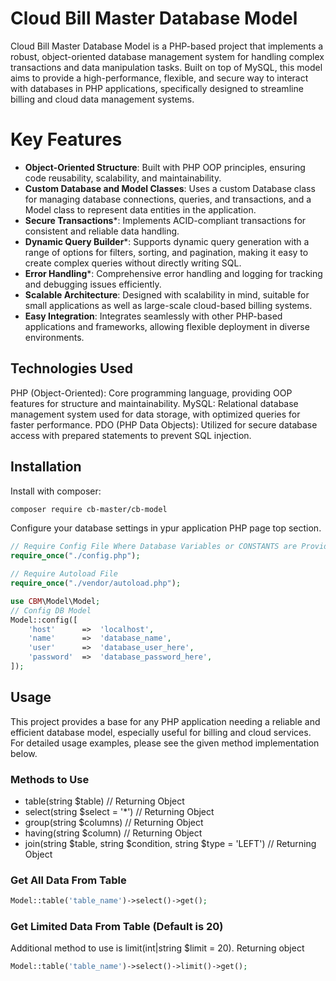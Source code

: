 # Cloud Bill Master Database Model
Cloud Bill Master Database Model is a PHP-based project that implements a robust, object-oriented database management system for handling complex transactions and data manipulation tasks. Built on top of MySQL, this model aims to provide a high-performance, flexible, and secure way to interact with databases in PHP applications, specifically designed to streamline billing and cloud data management systems.

# Key Features
* <b>Object-Oriented Structure</b>: Built with PHP OOP principles, ensuring code reusability, scalability, and maintainability.</br>
* <b>Custom Database and Model Classes</b>: Uses a custom Database class for managing database connections, queries, and transactions, and a Model class to represent data entities in the application.</br>
* <b>Secure Transactions</b>*: Implements ACID-compliant transactions for consistent and reliable data handling.</br>
* <b>Dynamic Query Builder</b>*: Supports dynamic query generation with a range of options for filters, sorting, and pagination, making it easy to create complex queries without directly writing SQL.</br>
* <b>Error Handling</b>*: Comprehensive error handling and logging for tracking and debugging issues efficiently.</br>
* <b>Scalable Architecture</b>: Designed with scalability in mind, suitable for small applications as well as large-scale cloud-based billing systems.</br>
* <b>Easy Integration</b>: Integrates seamlessly with other PHP-based applications and frameworks, allowing flexible deployment in diverse environments.</br>

## Technologies Used
PHP (Object-Oriented): Core programming language, providing OOP features for structure and maintainability.
MySQL: Relational database management system used for data storage, with optimized queries for faster performance.
PDO (PHP Data Objects): Utilized for secure database access with prepared statements to prevent SQL injection.
## Installation
Install with composer:
```bash
composer require cb-master/cb-model
```
Configure your database settings in ypur application PHP page top section.
```php
// Require Config File Where Database Variables or CONSTANTS are Provided
require_once("./config.php");

// Require Autoload File
require_once("./vendor/autoload.php");

use CBM\Model\Model;
// Config DB Model
Model::config([
    'host'      =>  'localhost',
    'name'      =>  'database_name',
    'user'      =>  'database_user_here',
    'password'  =>  'database_password_here',
]);

```
## Usage
This project provides a base for any PHP application needing a reliable and efficient database model, especially useful for billing and cloud services. For detailed usage examples, please see the given method implementation below.

### Methods to Use
* table(string $table) // Returning Object
* select(string $select = '*') // Returning Object
* group(string $columns) // Returning Object
* having(string $column) // Returning Object
* join(string $table, string $condition, string $type = 'LEFT') // Returning Object

### Get All Data From Table
```php
Model::table('table_name')->select()->get();
```

### Get Limited Data From Table (Default is 20)
Additional method to use is limit(int|string $limit = 20). Returning object
```php
Model::table('table_name')->select()->limit()->get();
```